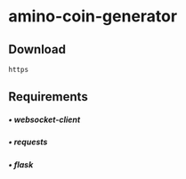 # amino-coin-generator

## Download

```https```

## Requirements

##### • websocket-client
##### • requests
##### • flask
